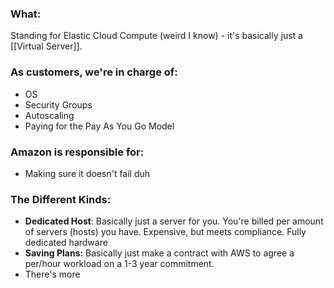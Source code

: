 ### What:
Standing for Elastic Cloud Compute (weird I know) - it's basically just a [[Virtual Server]]. 
### As customers, we're in charge of:
- OS
- Security Groups
- Autoscaling
- Paying for the Pay As You Go Model

### Amazon is responsible for:
- Making sure it doesn't fail duh

### The Different Kinds:
- **Dedicated Host**: Basically just a server for you. You're billed per amount of servers (hosts) you have. Expensive, but meets compliance. Fully dedicated hardware
- **Saving Plans:** Basically just make a contract with AWS to agree a per/hour workload on a 1-3 year commitment.
- There's more

